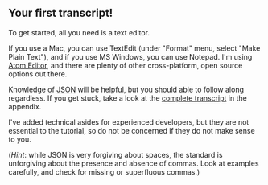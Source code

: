 ## <a id="first-transcript"></a> Your first transcript!

To get started, all you need is a text editor.

If you use a Mac, you can use TextEdit (under "Format" menu, select "Make Plain Text"), and if you use MS Windows, you can use Notepad. I'm using [Atom Editor](https://atom.io/), and there are plenty of other cross-platform, open source options out there.

Knowledge of [JSON](https://www.json.org/) will be helpful, but you should able to follow along regardless. If you get stuck, take a look at the [complete transcript](#complete-transcript) in the appendix.

I've added technical asides for experienced developers, but they are not essential to the tutorial, so do not be concerned if they do not make sense to you.

(*Hint*: while JSON is very forgiving about spaces, the standard is unforgiving about the presence and absence of commas. Look at examples carefully, and check for missing or superfluous commas.)
